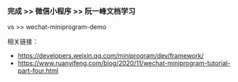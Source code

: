 ### 完成 >> 微信小程序 >> 阮一峰文档学习
vs >> wechat-miniprogram-demo

相关链接：
* https://developers.weixin.qq.com/miniprogram/dev/framework/
* https://www.ruanyifeng.com/blog/2020/11/wechat-miniprogram-tutorial-part-four.html
